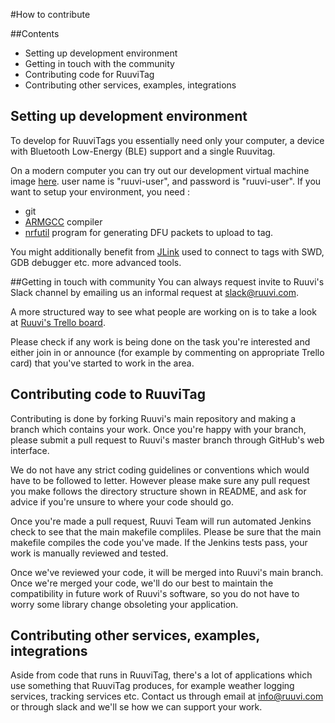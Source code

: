 #How to contribute

##Contents
- Setting up development environment
- Getting in touch with the community
- Contributing code for RuuviTag
- Contributing other services, examples, integrations

## Setting up development environment
To develop for RuuviTags you essentially need only your computer, a device with Bluetooth Low-Energy (BLE) support 
and a single Ruuvitag. 

On a modern computer you can try out our development virtual machine image [here](http://46.101.140.152/RuuviBuilder_public_01.ova).
user name is "ruuvi-user", and password is "ruuvi-user".
If you want to setup your environment, you need :

- git
- [ARMGCC](https://launchpad.net/gcc-arm-embedded) compiler
- [nrfutil](https://github.com/NordicSemiconductor/pc-nrfutil) program for generating DFU packets to upload to tag. 

You might additionally benefit from [JLink](https://www.segger.com/jlink-debug-probes.html) used to 
connect to tags with SWD, GDB debugger etc. more advanced tools.

##Getting in touch with community
You can always request invite to Ruuvi's Slack channel by emailing us an informal request at [slack@ruuvi.com](mailto:slack@ruuvi.com). 

A more structured way to see what people are working on is to take a look at [Ruuvi's Trello board](https://trello.com/b/kz1llpvK/ruuvitag-firmware). 

Please check if any work is being done on the task you're interested and either join in or announce (for example by commenting on appropriate Trello card) that you've started to work in the area.

## Contributing code to RuuviTag
Contributing is done by forking Ruuvi's main repository and making a branch which contains your work.
Once you're happy with your branch, please submit a pull request to Ruuvi's master branch through GitHub's web interface. 

We do not have any strict coding guidelines or conventions which would have to be followed to letter. 
However please make sure any pull request you make follows the directory structure shown in README, and ask
for advice if you're unsure to where your code should go. 

Once you're made a pull request, Ruuvi Team will run automated Jenkins check to see that the main makefile
compliles. Please be sure that the main makefile compiles the code you've made. If the Jenkins tests
pass, your work is manually reviewed and tested. 

Once we've reviewed your code, it will be merged into Ruuvi's main branch. Once we're merged your code,
we'll do our best to maintain the compatibility in future work of Ruuvi's software, so you do not have to worry some library change obsoleting your application.

## Contributing other services, examples, integrations
Aside from code that runs in RuuviTag, there's a lot of applications which use something that RuuviTag produces, for example weather logging services, tracking services etc. Contact us through email at [info@ruuvi.com](mailto:info@ruuvi.com) or through slack and we'll se how we can support your work.

